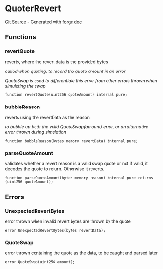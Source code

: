 # QuoterRevert
[Git Source](https://github.com/uniswap/v4-periphery/blob/cf451c4f55f36ea64c2007d331e3a3574225fc8b/src/libraries/QuoterRevert.sol) - Generated with [forge doc](https://book.getfoundry.sh/reference/forge/forge-doc)


## Functions
### revertQuote

reverts, where the revert data is the provided bytes

*called when quoting, to record the quote amount in an error*

*QuoteSwap is used to differentiate this error from other errors thrown when simulating the swap*


```solidity
function revertQuote(uint256 quoteAmount) internal pure;
```

### bubbleReason

reverts using the revertData as the reason

*to bubble up both the valid QuoteSwap(amount) error, or an alternative error thrown during simulation*


```solidity
function bubbleReason(bytes memory revertData) internal pure;
```

### parseQuoteAmount

validates whether a revert reason is a valid swap quote or not
if valid, it decodes the quote to return. Otherwise it reverts.


```solidity
function parseQuoteAmount(bytes memory reason) internal pure returns (uint256 quoteAmount);
```

## Errors
### UnexpectedRevertBytes
error thrown when invalid revert bytes are thrown by the quote


```solidity
error UnexpectedRevertBytes(bytes revertData);
```

### QuoteSwap
error thrown containing the quote as the data, to be caught and parsed later


```solidity
error QuoteSwap(uint256 amount);
```

